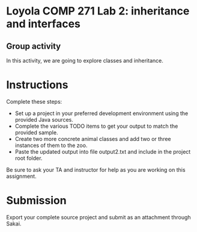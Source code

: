 # Loyola COMP 271 Lab 2: inheritance and interfaces

## Group activity

In this activity, we are going to explore classes and inheritance.

# Instructions

Complete these steps:

- Set up a project in your preferred development environment using the provided Java sources.
- Complete the various TODO items to get your output to match the provided sample.
- Create two more concrete animal classes and add two or three instances of them to the zoo.
- Paste the updated output into file output2.txt and include in the project root folder.

Be sure to ask your TA and instructor for help as you are working on this assignment.

# Submission

Export your complete source project and submit as an attachment through Sakai.